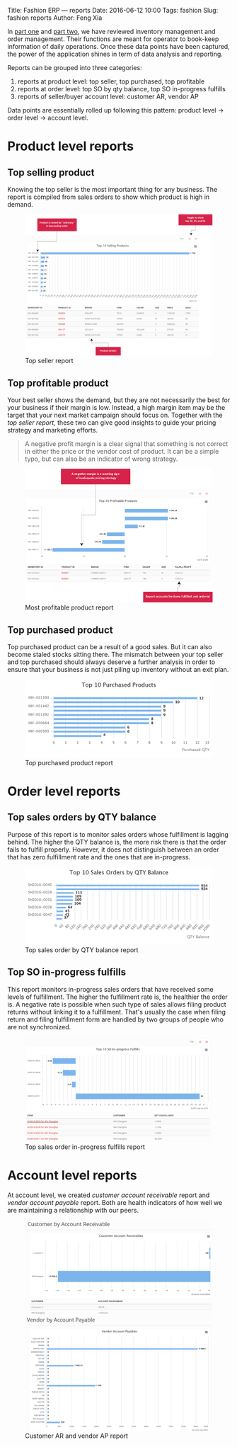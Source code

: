 Title: Fashion ERP &mdash; reports
Date: 2016-06-12 10:00
Tags: fashion
Slug: fashion reports
Author: Feng Xia

In [part one]({filename}/workspace/fashion/intro.md) and
[part two]({filename}/workspace/fashion/order.md), we have
reviewed inventory management and order management. Their functions
are meant for operator to book-keep information of daily operations.
Once these data points have been captured, the power of the application
shines in term of data analysis and reporting.

Reports can be grouped into three categories:

1. <span class="myhighlight">reports at product level</span>: top
   seller, top purchased, top profitable
2. <span class="myhighlight">reports at order level</span>: top SO by
   qty balance, top SO in-progress fulfills
3. <span class="myhighlight">reports of seller/buyer account
   level</span>: customer AR, vendor AP

Data points are essentially rolled up following this pattern: product level &rarr; order level
&rarr; account level.

# Product level reports
## Top selling product

Knowing the top seller is the most important thing for any business.
The report is compiled from sales orders to show which product is high in demand.

<figure>
    <img class="center img-responsive" src="/images/fashion_19.png">
    <figcaption>Top seller report</figcaption>
</figure>

## Top profitable product

Your best seller shows the demand, but they are not necessarily
the best for your business if their margin is low. Instead, a high margin
item may be the target that your next market campaign should focus on.
Together with the _top seller report_, these two
can give good insights to guide your pricing strategy and marketing
efforts.

> A negative profit margin is a clear signal that something is
> not correct in either the
> price or the vendor cost of product. It can be a simple typo, but
> can also be an indicator of wrong strategy.

<figure>
    <img class="center img-responsive" src="/images/fashion_20.png">
    <figcaption>Most profitable product report</figcaption>
</figure>

## Top purchased product

Top purchased product can be a result of a good sales. But it can also
become staled stocks sitting there. The mismatch between your top seller
and top purchased should always deserve a further analysis in order to
ensure that your business is not just piling up inventory without
an exit plan.

<figure>
    <img class="center img-responsive" src="/images/fashion_21.png">
    <figcaption>Top purchased product report</figcaption>
</figure>

# Order level reports

## Top sales orders by QTY balance

Purpose of this report is to monitor sales orders whose fulfillment is
lagging behind.  The higher the QTY balance is, the more risk there is
that the order fails to fulfill properly. However, it does not
distinguish between an order that has zero fulfillment rate and the
ones that are in-progress.

<figure>
    <img class="center img-responsive" src="/images/fashion_22.png">
    <figcaption>Top sales order by QTY balance report</figcaption>
</figure>

## Top SO in-progress fulfills

This report monitors in-progress sales orders that have received some
levels of fulfillment. The higher the fulfillment rate is, the
healthier the order is.  A negative rate is possible when such type of
sales allows filing product returns without linking it to a
fulfillment. That's usually the case when filing return and filing
fulfillment form are handled by two groups of people who are not
synchronized.

<figure>
    <img class="center img-responsive" src="/images/fashion_23.png">
    <figcaption>Top sales order in-progress fulfills report</figcaption>
</figure>

# Account level reports

At account level, we created _customer account receivable_ report and
_vendor account payable_ report. Both are health indicators of how well
we are maintaining a relationship with our peers.

<figure>
  <div class="row">
    <div class="col s6">
      <img class="center img-responsive" src="/images/fashion_24.png">
    </div><div class="col s6">
      <img class="center img-responsive" src="/images/fashion_25.png">
    </div></div>
    <figcaption>Customer AR and vendor AP report</figcaption>
</figure>
